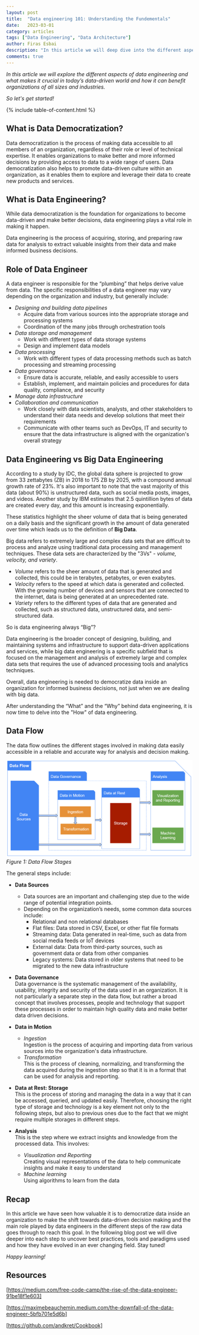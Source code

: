 ```yaml
---
layout: post
title:  "Data engineering 101: Understanding the Fundementals"
date:   2023-03-01
category: articles
tags: ["Data Engineering", "Data Architecture"]
author: Firas Esbai
description: "In this article we will deep dive into the different aspects of data engineering and see its importance in data democratization"
comments: true
---
```


*In this article we will explore the different aspects of data engineering and what makes it crucial in today’s data-driven world and how it can benefit organizations of all sizes and industries.* 

*So let's get started!* 

{% include table-of-content.html %}

## What is Data Democratization? ##

Data democratization is the process of making data accessible to all members of an organization, regardless of their role or level of technical expertise. 
It enables organizations to make better and more informed decisions by providing access to data to a wide range of users. 
Data democratization also helps to promote data-driven culture within an organization, as it enables them to explore and leverage their data to create new products and services. 

## What is Data Engineering? ##

While data democratization is the foundation for organizations to become data-driven and make better decisions, data engineering plays a vital role in making it happen.

Data engineering is the process of acquiring, storing, and preparing raw data for analysis to extract valuable insights from their data and make informed business decisions. 

## Role of Data Engineer ##

A data engineer is responsible for the “plumbing” that helps derive value from data. 
The specific responsibilities of a data engineer may vary depending on the organization and industry, but generally include:

- *Designing and building data pipelines*
    - Acquire data from various sources into the appropriate storage and processing systems
	- Coordination of the many jobs through orchestration tools 
- *Data storage and management* 
  - Work with different types of data storage systems
  - Design and implement data models 
- *Data processing* 
  - Work with different types of data processing methods such as batch processing and streaming processing
- *Data governance*
  - Ensure data is accurate, reliable, and easily accessible to users
  - Establish, implement, and maintain policies and procedures for data quality, compliance, and security
- *Manage data infrastructure*
- *Collaboration and communication* 
  - Work closely with data scientists, analysts, and other stakeholders to understand their data needs and develop solutions that meet their requirements
  - Communicate with other teams such as DevOps, IT and security to ensure that the data infrastructure is aligned with the organization's overall strategy

## Data Engineering vs Big Data Engineering ##

According to a study by IDC, the global data sphere is projected to grow from 33 zettabytes (ZB) in 2018 to 175 ZB by 2025, with a compound annual growth rate of 23%. 
It's also important to note that the vast majority of this data (about 90%) is unstructured data, such as social media posts, images, and videos.
Another study by IBM estimates that 2.5 quintillion bytes of data are created every day, and this amount is increasing exponentially. 

These statistics highlight the sheer volume of data that is being generated on a daily basis and the significant growth in the amount of data generated over time which leads us to the definition of **Big Data**. 

Big data refers to extremely large and complex data sets that are difficult to process and analyze using traditional data processing and management techniques. These data sets are characterized by the "3Vs" - *volume, velocity, and variety*.

- *Volume* refers to the sheer amount of data that is generated and collected, this could be in terabytes, petabytes, or even exabytes.
- *Velocity* refers to the speed at which data is generated and collected. With the growing number of devices and sensors that are connected to the internet, data is being generated at an unprecedented rate.
- *Variety* refers to the different types of data that are generated and collected, such as structured data, unstructured data, and semi-structured data.

So is data engineering always “Big”? 

Data engineering is the broader concept of designing, building, and maintaining systems and infrastructure to support data-driven applications and services, while big data engineering is a specific subfield that is focused on the management and analysis of extremely large and complex data sets that requires the use of advanced processing tools and analytics techniques. 

Overall, data engineering is needed to democratize data inside an organization for informed business decisions, not just when we are dealing with big data. 

After understanding the “What” and the “Why” behind data engineering, it is now time to delve into the "How" of data engineering.

## Data Flow ## 

The data flow outlines the different stages involved in making data easily accessible in a reliable and accurate way for analysis and decision making. 

![image](/assets/images/articles/10_data_flow.png)
<br />*Figure 1: Data Flow Stages* 

The general steps include:

- **Data Sources**
  - Data sources are an important and challenging step due to the wide range of potential integration points. 
  - Depending on the organization’s needs, some common data sources include:
    - Relational and non relational databases 
	- Flat files: Data stored in CSV, Excel, or other flat file formats
	- Streaming data: Data generated in real-time, such as data from social media feeds or IoT devices
	- External data: Data from third-party sources, such as government data or data from other companies
    - Legacy systems: Data stored in older systems that need to be migrated to the new data infrastructure

- **Data Governance**
  <br/>Data governance is the systematic management of the availability, usability, integrity and security of the data used in an organization. 
  It is not particularly a separate step in the data flow, but rather a broad concept that involves processes, people and technology that support these processes in order to maintain high quality data and make better data driven decisions.   

- **Data in Motion** 
  - *Ingestion* 
    <br/>Ingestion is the process of acquiring and importing data from various sources into the organization's data infrastructure.
  - *Transformation* 
    <br/>This is the process of cleaning, normalizing, and transforming the data acquired during the ingestion step so that it is in a format that can be used for analysis and reporting.

- **Data at Rest: Storage** 
  <br/>This is the process of storing and managing the data in a way that it can be accessed, queried, and updated easily. Therefore, choosing the right type of storage and technology is a key element not only to the following steps, but also to previous ones due to the fact that we might require multiple storages in different steps. 

- **Analysis** 
  <br/>This is the step where we extract insights and knowledge from the processed data. This involves: 
    - *Visualization and Reporting*
      <br/>Creating visual representations of the data to help communicate insights and make it easy to understand
    - *Machine learning*
	  <br/>Using algorithms to learn from the data
	  
## Recap ## 

In this article we have seen how valuable it is to democratize data inside an organization to make the shift towards data-driven decision making and the main role played by data engineers in the different steps of the raw data goes through to reach this goal. 
In the following blog post we will dive deeper into each step to uncover best practices, tools and paradigms used and how they have evolved in an ever changing field. Stay tuned!

*Happy learning!*

## Resources ##

[https://medium.com/free-code-camp/the-rise-of-the-data-engineer-91be18f1e603]

[https://maximebeauchemin.medium.com/the-downfall-of-the-data-engineer-5bfb701e5d6b]

[https://github.com/andkret/Cookbook]

[https://medium.com/free-code-camp/the-rise-of-the-data-engineer-91be18f1e603]: https://medium.com/free-code-camp/the-rise-of-the-data-engineer-91be18f1e603 
[https://maximebeauchemin.medium.com/the-downfall-of-the-data-engineer-5bfb701e5d6b]: https://maximebeauchemin.medium.com/the-downfall-of-the-data-engineer-5bfb701e5d6b 
[https://github.com/andkret/Cookbook]: https://github.com/andkret/Cookbook 